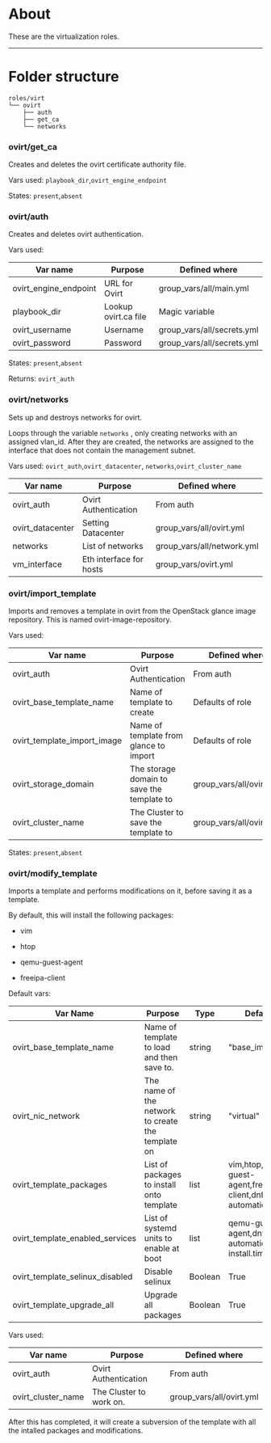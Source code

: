 # About

These are the virtualization roles.

---

# Folder structure

```
roles/virt
└── ovirt
    ├── auth
    ├── get_ca
    └── networks
```

### ovirt/get_ca

Creates and deletes the ovirt certificate authority file.

Vars used: `playbook_dir`,`ovirt_engine_endpoint`

States: `present`,`absent`

### ovirt/auth

Creates and deletes ovirt authentication.

Vars used:

| Var name              | Purpose              | Defined where              |
| --------------------- | -------------------- | -------------------------- |
| ovirt_engine_endpoint | URL for Ovirt        | group_vars/all/main.yml    |
| playbook_dir          | Lookup ovirt.ca file | Magic variable             |
| ovirt_username        | Username             | group_vars/all/secrets.yml |
| ovirt_password        | Password             | group_vars/all/secrets.yml |

States: `present`,`absent`

Returns: `ovirt_auth`

### ovirt/networks

Sets up and destroys networks for ovirt. 

Loops through the variable `networks` , only creating networks with an assigned vlan_id. After they are created, the networks are assigned to the interface that does not contain the management subnet.

Vars used: `ovirt_auth`,`ovirt_datacenter`, `networks`,`ovirt_cluster_name`

| Var name         | Purpose                 | Defined where              |
| ---------------- | ----------------------- | -------------------------- |
| ovirt_auth       | Ovirt Authentication    | From auth                  |
| ovirt_datacenter | Setting Datacenter      | group_vars/all/ovirt.yml   |
| networks         | List of networks        | group_vars/all/network.yml |
| vm_interface     | Eth interface for hosts | group_vars/ovirt.yml       |

### ovirt/import_template

Imports and removes a template in ovirt from the OpenStack glance image repository. This is named ovirt-image-repository.

Vars used:

| Var name                    | Purpose                                    | Defined where            |
| --------------------------- | ------------------------------------------ | ------------------------ |
| ovirt_auth                  | Ovirt Authentication                       | From auth                |
| ovirt_base_template_name    | Name of template to create                 | Defaults of role         |
| ovirt_template_import_image | Name of template from glance to import     | Defaults of role         |
| ovirt_storage_domain        | The storage domain to save the template to | group_vars/all/ovirt.yml |
| ovirt_cluster_name          | The Cluster to save the template to        | group_vars/all/ovirt.yml |

States: `present`,`absent`



### ovirt/modify_template

Imports a template and performs modifications on it, before saving it as a template.

By default, this will install the following packages:

- vim

- htop

- qemu-guest-agent

- freeipa-client

Default vars:

| Var Name                        | Purpose                                           | Type    | Default                                                |
| ------------------------------- | ------------------------------------------------- | ------- | ------------------------------------------------------ |
| ovirt_base_template_name        | Name of template to load and then save to.        | string  | "base_image"                                           |
| ovirt_nic_network               | The name of the network to create the template on | string  | "virtual"                                              |
| ovirt_template_packages         | List of packages to install onto template         | list    | vim,htop,qemu-guest-agent,freeipa-client,dnf-automatic |
| ovirt_template_enabled_services | List of systemd units to enable at boot           | list    | qemu-guest-agent,dnf-automatic-install.timer           |
| ovirt_template_selinux_disabled | Disable selinux                                   | Boolean | True                                                   |
| ovirt_template_upgrade_all      | Upgrade all packages                              | Boolean | True                                                   |

Vars used:

| Var name           | Purpose                 | Defined where            |
| ------------------ | ----------------------- | ------------------------ |
| ovirt_auth         | Ovirt Authentication    | From auth                |
| ovirt_cluster_name | The Cluster to work on. | group_vars/all/ovirt.yml |

After this has completed, it will create a subversion of the template with all the intalled packages and modifications.








